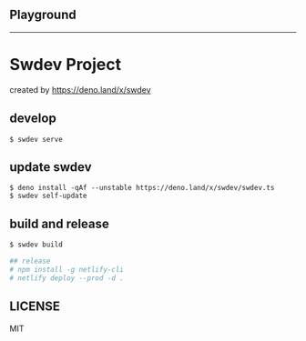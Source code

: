 ## Playground

---

# Swdev Project

created by https://deno.land/x/swdev

## develop

```
$ swdev serve
```

## update swdev

```
$ deno install -qAf --unstable https://deno.land/x/swdev/swdev.ts
$ swdev self-update
```

## build and release

```bash
$ swdev build

## release
# npm install -g netlify-cli
# netlify deploy --prod -d .
```

## LICENSE

MIT
